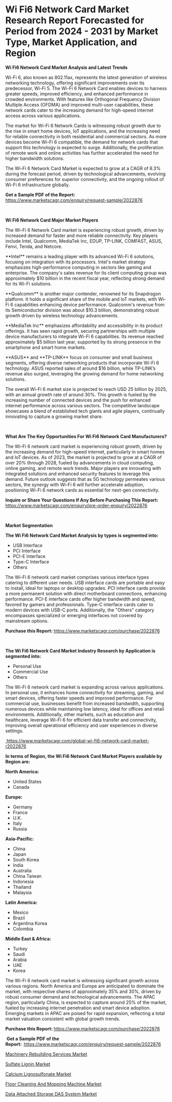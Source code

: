 <p><h1>Wi Fi6 Network Card Market Research Report Forecasted for Period from 2024 -  2031 by Market Type, Market Application, and Region</h1></p><p><strong>Wi Fi6 Network Card Market Analysis and Latest Trends</strong></p>
<p><p>Wi-Fi 6, also known as 802.11ax, represents the latest generation of wireless networking technology, offering significant improvements over its predecessor, Wi-Fi 5. The Wi-Fi 6 Network Card enables devices to harness greater speeds, improved efficiency, and enhanced performance in crowded environments. With features like Orthogonal Frequency Division Multiple Access (OFDMA) and improved multi-user capabilities, these network cards cater to the increasing demand for high-speed internet access across various applications. </p><p>The market for Wi-Fi 6 Network Cards is witnessing robust growth due to the rise in smart home devices, IoT applications, and the increasing need for reliable connectivity in both residential and commercial sectors. As more devices become Wi-Fi 6 compatible, the demand for network cards that support this technology is expected to surge. Additionally, the proliferation of remote work and online activities has further accelerated the need for higher bandwidth solutions. </p><p>The Wi-Fi 6 Network Card Market is expected to grow at a CAGR of 8.3% during the forecast period, driven by technological advancements, evolving consumer preferences for superior connectivity, and the ongoing rollout of Wi-Fi 6 infrastructure globally.</p></p>
<p><strong>Get a Sample PDF of the Report:&nbsp;</strong> <a href="https://www.marketscagr.com/enquiry/request-sample/2022876?utm_campaign=1684&utm_medium=2&utm_source=Github&utm_content=ia&utm_term=28102024&utm_id=wi-fi6-network-card">https://www.marketscagr.com/enquiry/request-sample/2022876</a></p>
<p>&nbsp;</p>
<p><strong>Wi Fi6 Network Card Major Market Players</strong></p>
<p><p>The Wi-Fi 6 Network Card market is experiencing robust growth, driven by increased demand for faster and more reliable connectivity. Key players include Intel, Qualcomm, MediaTek Inc, EDUP, TP-LINK, COMFAST, ASUS, Fenvi, Tenda, and Netcore.</p><p>**Intel** remains a leading player with its advanced Wi-Fi 6 solutions, focusing on integration with its processors. Intel's market strategy emphasizes high-performance computing in sectors like gaming and enterprise. The company's sales revenue for its client computing group was approximately $10 billion in the recent fiscal year, reflecting strong demand for its Wi-Fi solutions.</p><p>**Qualcomm** is another major contender, renowned for its Snapdragon platform. It holds a significant share of the mobile and IoT markets, with Wi-Fi 6 capabilities enhancing device performance. Qualcomm's revenue from its Semiconductor division was about $10.3 billion, demonstrating robust growth driven by wireless technology advancements.</p><p>**MediaTek Inc** emphasizes affordability and accessibility in its product offerings. It has seen rapid growth, securing partnerships with multiple device manufacturers to integrate Wi-Fi 6 capabilities. Its revenue reached approximately $5 billion last year, supported by its strong presence in the smartphone and smart home markets.</p><p>**ASUS** and **TP-LINK** focus on consumer and small business segments, offering diverse networking products that incorporate Wi-Fi 6 technology. ASUS reported sales of around $16 billion, while TP-LINK’s revenue also surged, leveraging the growing demand for home networking solutions.</p><p>The overall Wi-Fi 6 market size is projected to reach USD 25 billion by 2025, with an annual growth rate of around 30%. This growth is fueled by the increasing number of connected devices and the push for enhanced internet performance across various sectors. The competitive landscape showcases a blend of established tech giants and agile players, continually innovating to capture a growing market share.</p></p>
<p>&nbsp;</p>
<p><strong>What Are The Key Opportunities For Wi Fi6 Network Card Manufacturers?</strong></p>
<p><p>The Wi-Fi 6 network card market is experiencing robust growth, driven by the increasing demand for high-speed internet, particularly in smart homes and IoT devices. As of 2023, the market is projected to grow at a CAGR of over 20% through 2028, fueled by advancements in cloud computing, online gaming, and remote work trends. Major players are innovating with integrated solutions and enhanced security features to leverage this demand. Future outlook suggests that as 5G technology permeates various sectors, the synergy with Wi-Fi 6 will further accelerate adoption, positioning Wi-Fi 6 network cards as essential for next-gen connectivity.</p></p>
<p><strong>Inquire or Share Your Questions If Any Before Purchasing This Report:</strong> <a href="https://www.marketscagr.com/enquiry/pre-order-enquiry/2022876?utm_campaign=1684&utm_medium=2&utm_source=Github&utm_content=ia&utm_term=28102024&utm_id=wi-fi6-network-card">https://www.marketscagr.com/enquiry/pre-order-enquiry/2022876</a></p>
<p>&nbsp;</p>
<p><strong>Market Segmentation</strong></p>
<p><strong>The Wi Fi6 Network Card Market Analysis by types is segmented into:</strong></p>
<p><ul><li>USB Interface</li><li>PCI Interface</li><li>PCI-E Interface</li><li>Type-C Interface</li><li>Others</li></ul></p>
<p><p>The Wi-Fi 6 network card market comprises various interface types catering to different user needs. USB interface cards are portable and easy to install, ideal for laptops or desktop upgrades. PCI interface cards provide a more permanent solution with direct motherboard connections, enhancing performance. PCI-E interface cards offer higher bandwidth and speed, favored by gamers and professionals. Type-C interface cards cater to modern devices with USB-C ports. Additionally, the "Others" category encompasses specialized or emerging interfaces not covered by mainstream options.</p></p>
<p><strong>Purchase this Report:&nbsp;</strong><a href="https://www.marketscagr.com/purchase/2022876?utm_campaign=1684&utm_medium=2&utm_source=Github&utm_content=ia&utm_term=28102024&utm_id=wi-fi6-network-card">https://www.marketscagr.com/purchase/2022876</a></p>
<p>&nbsp;</p>
<p><strong>The Wi Fi6 Network Card Market Industry Research by Application is segmented into:</strong></p>
<p><ul><li>Personal Use</li><li>Commercial Use</li><li>Others</li></ul></p>
<p><p>The Wi-Fi 6 network card market is expanding across various applications. In personal use, it enhances home connectivity for streaming, gaming, and smart devices, offering faster speeds and improved performance. For commercial use, businesses benefit from increased bandwidth, supporting numerous devices while maintaining low latency, ideal for offices and retail environments. Additionally, other markets, such as education and healthcare, leverage Wi-Fi 6 for efficient data transfer and connectivity, improving overall operational efficiency and user experiences in diverse settings.</p></p>
<p><a href="https://www.marketscagr.com/global-wi-fi6-network-card-market-r2022876?utm_campaign=1684&utm_medium=2&utm_source=Github&utm_content=ia&utm_term=28102024&utm_id=wi-fi6-network-card">&nbsp;https://www.marketscagr.com/global-wi-fi6-network-card-market-r2022876</a></p>
<p><strong>In terms of Region, the Wi Fi6 Network Card Market Players available by Region are:</strong></p>
<p>
    <p> <strong> North America: </strong>
        <ul>
            <li>United States</li>
            <li>Canada</li>
        </ul>
        </p> 
    <p> <strong> Europe: </strong>
        <ul>
            <li>Germany</li>
            <li>France</li>
            <li>U.K.</li>
            <li>Italy</li>
            <li>Russia</li>
        </ul>
        </p> 
    <p> <strong> Asia-Pacific: </strong>
        <ul>
            <li>China</li>
            <li>Japan</li>
            <li>South Korea</li>
            <li>India</li>
            <li>Australia</li>
            <li>China Taiwan</li>
            <li>Indonesia</li>
            <li>Thailand</li>
            <li>Malaysia</li>
        </ul>
        </p> 
    <p> <strong> Latin America: </strong>
        <ul>
            <li>Mexico</li>
            <li>Brazil</li>
            <li>Argentina Korea</li>
            <li>Colombia</li>
        </ul>
        </p> 
    <p> <strong> Middle East & Africa: </strong>
        <ul>
            <li>Turkey</li>
            <li>Saudi</li>
            <li>Arabia</li>
            <li>UAE</li>
            <li>Korea</li>
        </ul>
    </p>
    </p>
<p><p>The Wi-Fi 6 network card market is witnessing significant growth across various regions. North America and Europe are anticipated to dominate the market, with respective shares of approximately 35% and 30%, driven by robust consumer demand and technological advancements. The APAC region, particularly China, is expected to capture around 25% of the market, fueled by increasing internet penetration and smart device adoption. Emerging markets in APAC are poised for rapid expansion, reflecting a total market valuation consistent with global growth trends.</p></p>
<p><strong>Purchase this Report: </strong><a href="https://www.marketscagr.com/purchase/2022876?utm_campaign=1684&utm_medium=2&utm_source=Github&utm_content=ia&utm_term=28102024&utm_id=wi-fi6-network-card">https://www.marketscagr.com/purchase/2022876</a></p>
<p>&nbsp;<strong>Get a Sample PDF of the Report:&nbsp;&nbsp;</strong><a href="https://www.marketscagr.com/enquiry/request-sample/2022876?utm_campaign=1684&utm_medium=2&utm_source=Github&utm_content=ia&utm_term=28102024&utm_id=wi-fi6-network-card">https://www.marketscagr.com/enquiry/request-sample/2022876</a></p>
<p><strong></strong></p>
<p><p><a href="https://www.linkedin.com/pulse/global-perspectives-machinery-rebuilding-services-market-trends-mnfdc?utm_campaign=1684&utm_medium=2&utm_source=Github&utm_content=ia&utm_term=28102024&utm_id=wi-fi6-network-card">Machinery Rebuilding Services Market</a></p><p><a href="https://www.linkedin.com/pulse/sulfate-lignin-market-overview-forecast-2024-2031-detailed-o1ooc?utm_campaign=1684&utm_medium=2&utm_source=Github&utm_content=ia&utm_term=28102024&utm_id=wi-fi6-network-card">Sulfate Lignin Market</a></p><p><a href="https://www.linkedin.com/pulse/calcium-lignosulfonate-market-evolution-regional-adaptations-tk1lf?trk=public_post_embed_feed-article-content&utm_campaign=1684&utm_medium=2&utm_source=Github&utm_content=ia&utm_term=28102024&utm_id=wi-fi6-network-card">Calcium Lignosulfonate Market</a></p><p><a href="https://www.linkedin.com/pulse/global-floor-cleaning-mopping-machine-market-product-types-tco9c?utm_campaign=1684&utm_medium=2&utm_source=Github&utm_content=ia&utm_term=28102024&utm_id=wi-fi6-network-card">Floor Cleaning And Mopping Machine Market</a></p><p><a href="https://github.com/gailasejs/Market-Research-Report-List-1/blob/main/data-attached-storage-das-system-market.md?utm_campaign=1684&utm_medium=2&utm_source=Github&utm_content=ia&utm_term=28102024&utm_id=wi-fi6-network-card">Data Attached Storage DAS System Market</a></p></p>
